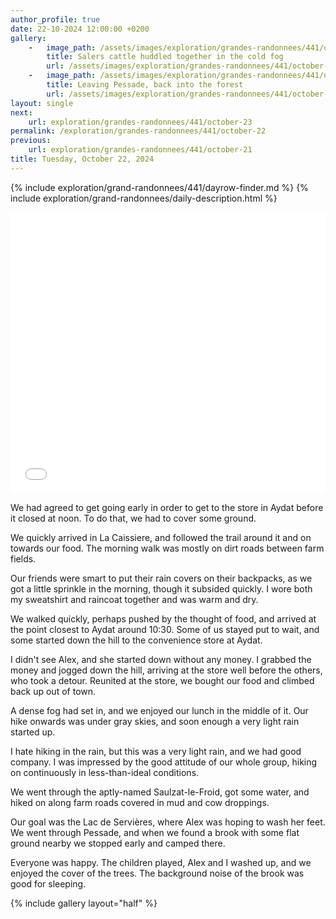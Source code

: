 ```yaml
---
author_profile: true
date: 22-10-2024 12:00:00 +0200
gallery:
    -   image_path: /assets/images/exploration/grandes-randonnees/441/october-22/small/143402.jpg
        title: Salers cattle huddled together in the cold fog
        url: /assets/images/exploration/grandes-randonnees/441/october-22/large/143402.jpg
    -   image_path: /assets/images/exploration/grandes-randonnees/441/october-22/small/145248.jpg
        title: Leaving Pessade, back into the forest
        url: /assets/images/exploration/grandes-randonnees/441/october-22/large/145248.jpg
layout: single
next:
    url: exploration/grandes-randonnees/441/october-23
permalink: /exploration/grandes-randonnees/441/october-22
previous:
    url: exploration/grandes-randonnees/441/october-21
title: Tuesday, October 22, 2024
---
```

{% include exploration/grand-randonnees/441/dayrow-finder.md %}
{% include exploration/grand-randonnees/daily-description.html %}

<iframe width="100%" height="450px" frameborder="0" allowfullscreen allow="geolocation" src="//umap.openstreetmap.fr/en/map/october-22-2024-on-the-gr441_1139468?scaleControl=true&miniMap=false&scrollWheelZoom=true&zoomControl=true&editMode=disabled&moreControl=true&searchControl=false&tilelayersControl=null&embedControl=false&datalayersControl=true&onLoadPanel=none&captionBar=false&captionMenus=false&captionControl=false&locateControl=false&editinosmControl=false#12/45.6688/2.9404"></iframe>

We had agreed to get going early in order to get to the store in Aydat before it closed at noon. To do that, we had to cover some ground.

We quickly arrived in La Caissiere, and followed the trail around it and on towards our food. The morning walk was mostly on dirt roads between farm fields.

Our friends were smart to put their rain covers on their backpacks, as we got a little sprinkle in the morning, though it subsided quickly. I wore both my sweatshirt and raincoat together and was warm and dry.

We walked quickly, perhaps pushed by the thought of food, and arrived at the point closest to Aydat around 10:30. Some of us stayed put to wait, and some started down the hill to the convenience store at Aydat.

I didn't see Alex, and she started down without any money. I grabbed the money and jogged down the hill, arriving at the store well before the others, who took a detour. Reunited at the store, we bought our food and climbed back up out of town.

A dense fog had set in, and we enjoyed our lunch in the middle of it. Our hike onwards was under gray skies, and soon enough a very light rain started up.

I hate hiking in the rain, but this was a very light rain, and we had good company. I was impressed by the good attitude of our whole group, hiking on continuously in less-than-ideal conditions.

We went through the aptly-named Saulzat-le-Froid, got some water, and hiked on along farm roads covered in mud and cow droppings.

Our goal was the Lac de Servières, where Alex was hoping to wash her feet. We went through Pessade, and when we found a brook with some flat ground nearby we stopped early and camped there.

Everyone was happy. The children played, Alex and I washed up, and we enjoyed the cover of the trees. The background noise of the brook was good for sleeping.

{% include gallery layout="half" %}